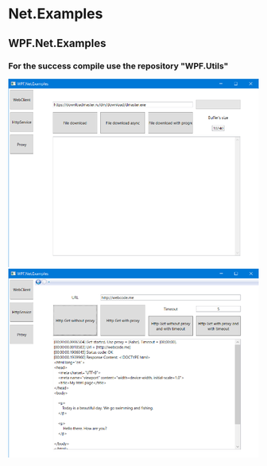 # Net.Examples

## WPF.Net.Examples

### For the success compile use the repository "WPF.Utils"

![](Assets/WPF.Net.Examples.WebClient.png?raw=true)
![](Assets/WPF.Net.Examples.HttpService.png?raw=true)
